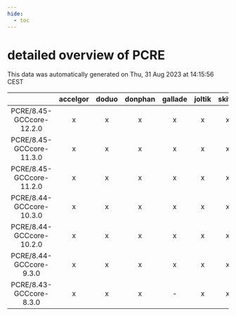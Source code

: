 ```yaml
---
hide:
  - toc
---
```


detailed overview of PCRE
=========================


This data was automatically generated on Thu, 31 Aug 2023 at 14:15:56 CEST  

| |accelgor|doduo|donphan|gallade|joltik|skitty|swalot|victini|
| :---: | :---: | :---: | :---: | :---: | :---: | :---: | :---: | :---: |
|PCRE/8.45-GCCcore-12.2.0|x|x|x|x|x|x|x|x|
|PCRE/8.45-GCCcore-11.3.0|x|x|x|x|x|x|x|x|
|PCRE/8.45-GCCcore-11.2.0|x|x|x|x|x|x|x|x|
|PCRE/8.44-GCCcore-10.3.0|x|x|x|x|x|x|x|x|
|PCRE/8.44-GCCcore-10.2.0|x|x|x|x|x|x|x|x|
|PCRE/8.44-GCCcore-9.3.0|x|x|x|x|x|x|x|x|
|PCRE/8.43-GCCcore-8.3.0|x|x|x|-|x|x|x|x|
